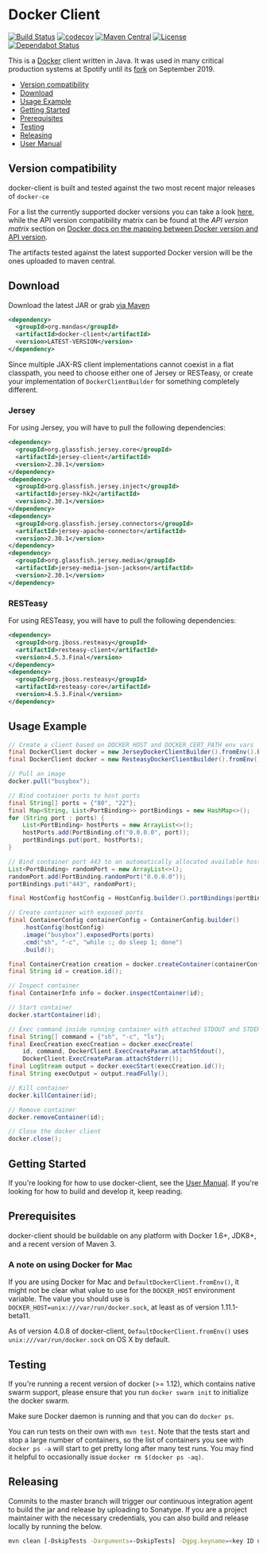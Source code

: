# Docker Client

[![Build Status](https://travis-ci.org/dmandalidis/docker-client.svg?branch=master)](https://travis-ci.org/dmandalidis/docker-client)
[![codecov](https://codecov.io/github/dmandalidis/docker-client/coverage.svg?branch=master)](https://codecov.io/github/dmandalidis/docker-client?branch=master)
[![Maven Central](https://img.shields.io/maven-central/v/org.mandas/docker-client.svg)](https://search.maven.org/#search%7Cga%7C1%7Cg%3A%22org.mandas%22%20docker-client)
[![License](https://img.shields.io/github/license/dmandalidis/docker-client.svg)](LICENSE)
[![Dependabot Status](https://api.dependabot.com/badges/status?host=github&repo=dmandalidis/docker-client)](https://dependabot.com)

This is a [Docker](https://github.com/docker/docker) client written in Java.
It was used in many critical production systems at Spotify until its 
[fork](https://github.com/dmandalidis/docker-client/blob/master/FORK.md) on September 2019.

* [Version compatibility](#version-compatibility)
* [Download](#download)
* [Usage Example](#usage-example)
* [Getting Started](#getting-started)
* [Prerequisites](#prerequisites)
* [Testing](#testing)
* [Releasing](#releasing)
* [User Manual](https://github.com/dmandalidis/docker-client/blob/master/docs/user_manual.md)

## Version compatibility
docker-client is built and tested against the two most recent major releases of `docker-ce` 

For a list the currently supported docker versions you can take a look [here][1], while the API
version compatibility matrix can be found at the *API version matrix* section on 
[Docker docs on the mapping between Docker version and API version][3].

The artifacts tested against the latest supported Docker version will be the ones
uploaded to maven central.

## Download

Download the latest JAR or grab [via Maven][maven-search]

```xml
<dependency>
  <groupId>org.mandas</groupId>
  <artifactId>docker-client</artifactId>
  <version>LATEST-VERSION</version>
</dependency>
```

Since multiple JAX-RS client implementations cannot coexist in a flat classpath, 
you need to choose either one of Jersey or RESTeasy, or create your implementation
of `DockerClientBuilder` for something completely different. 

### Jersey

For using Jersey, you will have to pull the following dependencies:

```xml
<dependency>
  <groupId>org.glassfish.jersey.core</groupId>
  <artifactId>jersey-client</artifactId>
  <version>2.30.1</version>
</dependency>
<dependency>
  <groupId>org.glassfish.jersey.inject</groupId>
  <artifactId>jersey-hk2</artifactId>
  <version>2.30.1</version>
</dependency>
<dependency>
  <groupId>org.glassfish.jersey.connectors</groupId>
  <artifactId>jersey-apache-connector</artifactId>
  <version>2.30.1</version>
</dependency>
<dependency>
  <groupId>org.glassfish.jersey.media</groupId>
  <artifactId>jersey-media-json-jackson</artifactId>
  <version>2.30.1</version>
</dependency>
```

### RESTeasy

For using RESTeasy, you will have to pull the following dependencies:
```xml
<dependency>
  <groupId>org.jboss.resteasy</groupId>
  <artifactId>resteasy-client</artifactId>
  <version>4.5.3.Final</version>
</dependency>
<dependency>
  <groupId>org.jboss.resteasy</groupId>
  <artifactId>resteasy-core</artifactId>
  <version>4.5.3.Final</version>
</dependency>
```

## Usage Example

```java
// Create a client based on DOCKER_HOST and DOCKER_CERT_PATH env vars
final DockerClient docker = new JerseyDockerClientBuilder().fromEnv().build(); // For Jersey
final DockerClient docker = new ResteasyDockerClientBuilder().fromEnv().build(); // For RESTeasy

// Pull an image
docker.pull("busybox");

// Bind container ports to host ports
final String[] ports = {"80", "22"};
final Map<String, List<PortBinding>> portBindings = new HashMap<>();
for (String port : ports) {
    List<PortBinding> hostPorts = new ArrayList<>();
    hostPorts.add(PortBinding.of("0.0.0.0", port));
    portBindings.put(port, hostPorts);
}

// Bind container port 443 to an automatically allocated available host port.
List<PortBinding> randomPort = new ArrayList<>();
randomPort.add(PortBinding.randomPort("0.0.0.0"));
portBindings.put("443", randomPort);

final HostConfig hostConfig = HostConfig.builder().portBindings(portBindings).build();

// Create container with exposed ports
final ContainerConfig containerConfig = ContainerConfig.builder()
    .hostConfig(hostConfig)
    .image("busybox").exposedPorts(ports)
    .cmd("sh", "-c", "while :; do sleep 1; done")
    .build();

final ContainerCreation creation = docker.createContainer(containerConfig);
final String id = creation.id();

// Inspect container
final ContainerInfo info = docker.inspectContainer(id);

// Start container
docker.startContainer(id);

// Exec command inside running container with attached STDOUT and STDERR
final String[] command = {"sh", "-c", "ls"};
final ExecCreation execCreation = docker.execCreate(
    id, command, DockerClient.ExecCreateParam.attachStdout(),
    DockerClient.ExecCreateParam.attachStderr());
final LogStream output = docker.execStart(execCreation.id());
final String execOutput = output.readFully();

// Kill container
docker.killContainer(id);

// Remove container
docker.removeContainer(id);

// Close the docker client
docker.close();
```

## Getting Started

If you're looking for how to use docker-client, see the [User Manual][2].
If you're looking for how to build and develop it, keep reading.

## Prerequisites

docker-client should be buildable on any platform with Docker 1.6+, JDK8+, and a recent version of
Maven 3.

### A note on using Docker for Mac

If you are using Docker for Mac and `DefaultDockerClient.fromEnv()`, it might not be clear
what value to use for the `DOCKER_HOST` environment variable. The value you should use is
`DOCKER_HOST=unix:///var/run/docker.sock`, at least as of version 1.11.1-beta11.

As of version 4.0.8 of docker-client, `DefaultDockerClient.fromEnv()` uses
`unix:///var/run/docker.sock` on OS X by default.

## Testing

If you're running a recent version of docker (>= 1.12), which contains native swarm support, please
ensure that you run `docker swarm init` to initialize the docker swarm.

Make sure Docker daemon is running and that you can do `docker ps`.

You can run tests on their own with `mvn test`. Note that the tests start and stop a large number of
containers, so the list of containers you see with `docker ps -a` will start to get pretty long
after many test runs. You may find it helpful to occasionally issue `docker rm $(docker ps -aq)`.

## Releasing

Commits to the master branch will trigger our continuous integration agent to build the jar and
release by uploading to Sonatype. If you are a project maintainer with the necessary credentials,
you can also build and release locally by running the below.

```sh
mvn clean [-DskipTests -Darguments=-DskipTests] -Dgpg.keyname=<key ID used for signing artifacts> release:prepare release:perform
```

  [1]: https://travis-ci.org/dmandalidis/docker-client
  [2]: docs/user_manual.md
  [3]: https://docs.docker.com/develop/sdk/


[maven-search]: https://search.maven.org/#search%7Cga%7C1%7Cg%3A%22org.mandas%22%20docker-client
